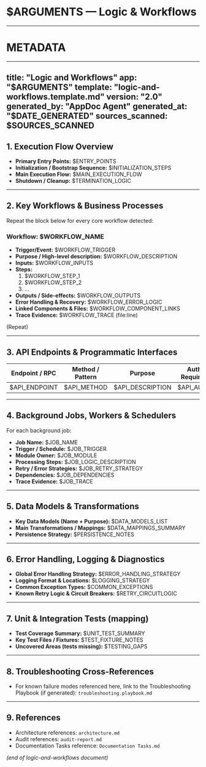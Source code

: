 # $ARGUMENTS — Logic & Workflows

---
# METADATA
---
title: "Logic and Workflows"
app: "$ARGUMENTS"
template: "logic-and-workflows.template.md"
version: "2.0"
generated_by: "AppDoc Agent"
generated_at: "$DATE_GENERATED"
sources_scanned: $SOURCES_SCANNED
---

## 1. Execution Flow Overview
- **Primary Entry Points:** $ENTRY_POINTS
- **Initialization / Bootstrap Sequence:** $INITIALIZATION_STEPS
- **Main Execution Flow:** $MAIN_EXECUTION_FLOW
- **Shutdown / Cleanup:** $TERMINATION_LOGIC

---

## 2. Key Workflows & Business Processes

Repeat the block below for every core workflow detected:

### Workflow: $WORKFLOW_NAME
- **Trigger/Event:** $WORKFLOW_TRIGGER
- **Purpose / High-level description:** $WORKFLOW_DESCRIPTION
- **Inputs:** $WORKFLOW_INPUTS
- **Steps:**  
  1. $WORKFLOW_STEP_1  
  2. $WORKFLOW_STEP_2  
  3. ...
- **Outputs / Side-effects:** $WORKFLOW_OUTPUTS
- **Error Handling & Recovery:** $WORKFLOW_ERROR_LOGIC
- **Linked Components & Files:** $WORKFLOW_COMPONENT_LINKS
- **Trace Evidence:** $WORKFLOW_TRACE (file:line)

(Repeat)

---

## 3. API Endpoints & Programmatic Interfaces
| Endpoint / RPC | Method / Pattern | Purpose | Auth Required | Linked Logic |
|----------------|------------------|---------|---------------|--------------|
| $API_ENDPOINT | $API_METHOD | $API_DESCRIPTION | $API_AUTH | $API_LOGIC_PATH |

---

## 4. Background Jobs, Workers & Schedulers
For each background job:

- **Job Name:** $JOB_NAME
- **Trigger / Schedule:** $JOB_TRIGGER
- **Module Owner:** $JOB_MODULE
- **Processing Steps:** $JOB_LOGIC_DESCRIPTION
- **Retry / Error Strategies:** $JOB_RETRY_STRATEGY
- **Dependencies:** $JOB_DEPENDENCIES
- **Trace Evidence:** $JOB_TRACE

---

## 5. Data Models & Transformations
- **Key Data Models (Name + Purpose):** $DATA_MODELS_LIST
- **Main Transformations / Mappings:** $DATA_MAPPINGS_SUMMARY
- **Persistence Strategy:** $PERSISTENCE_NOTES

---

## 6. Error Handling, Logging & Diagnostics
- **Global Error Handling Strategy:** $ERROR_HANDLING_STRATEGY
- **Logging Format & Locations:** $LOGGING_STRATEGY
- **Common Exception Types:** $COMMON_EXCEPTIONS
- **Known Retry Logic & Circuit Breakers:** $RETRY_CIRCUITLOGIC

---

## 7. Unit & Integration Tests (mapping)
- **Test Coverage Summary:** $UNIT_TEST_SUMMARY
- **Key Test Files / Fixtures:** $TEST_FIXTURE_NOTES
- **Uncovered Areas (tests missing):** $TESTING_GAPS

---

## 8. Troubleshooting Cross-References
- For known failure modes referenced here, link to the Troubleshooting Playbook (if generated): `troubleshooting.playbook.md`

---

## 9. References
- Architecture references: `architecture.md`
- Audit references: `audit-report.md`
- Documentation Tasks reference: `Documentation Tasks.md`

*(end of logic-and-workflows document)*

